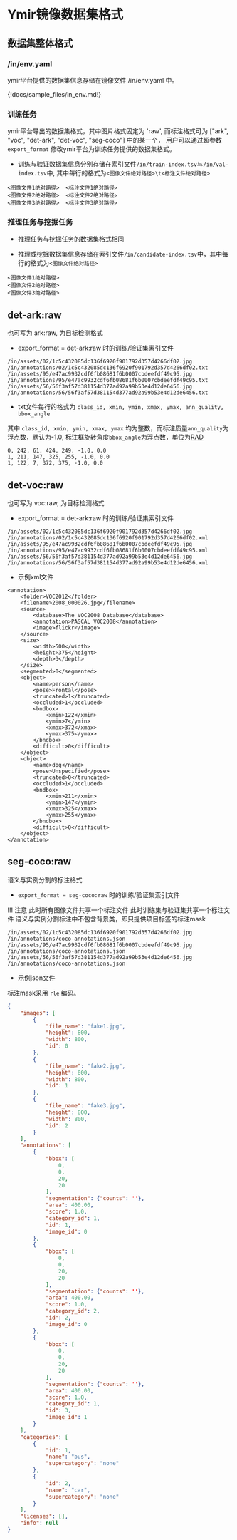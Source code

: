 # Ymir镜像数据集格式

## 数据集整体格式

### /in/env.yaml

ymir平台提供的数据集信息存储在镜像文件 /in/env.yaml 中。

{!docs/sample_files/in_env.md!}

### 训练任务

ymir平台导出的数据集格式，其中图片格式固定为 'raw', 而标注格式可为 ["ark", "voc", "det-ark", "det-voc", "seg-coco"] 中的某一个， 用户可以通过超参数 `export_format` 修改ymir平台为训练任务提供的数据集格式。


- 训练与验证数据集信息分别存储在索引文件`/in/train-index.tsv`与`/in/val-index.tsv`中, 其中每行的格式为`<图像文件绝对路径>\t<标注文件绝对路径>`

```
<图像文件1绝对路径>  <标注文件1绝对路径>
<图像文件2绝对路径>  <标注文件2绝对路径>
<图像文件3绝对路径>  <标注文件3绝对路径>
```

### 推理任务与挖掘任务

- 推理任务与挖掘任务的数据集格式相同

- 推理或挖掘数据集信息存储在索引文件`/in/candidate-index.tsv`中，其中每行的格式为`<图像文件绝对路径>`

```
<图像文件1绝对路径>
<图像文件2绝对路径>
<图像文件3绝对路径>
```

## det-ark:raw

也可写为 ark:raw, 为目标检测格式

- export_format = det-ark:raw 时的训练/验证集索引文件

```
/in/assets/02/1c5c432085dc136f6920f901792d357d4266df02.jpg      /in/annotations/02/1c5c432085dc136f6920f901792d357d4266df02.txt
/in/assets/95/e47ac9932cdf6fb08681f6b0007cbdeefdf49c95.jpg      /in/annotations/95/e47ac9932cdf6fb08681f6b0007cbdeefdf49c95.txt
/in/assets/56/56f3af57d381154d377ad92a99b53e4d12de6456.jpg      /in/annotations/56/56f3af57d381154d377ad92a99b53e4d12de6456.txt
```

- txt文件每行的格式为 `class_id, xmin, ymin, xmax, ymax, ann_quality, bbox_angle`

其中 `class_id, xmin, ymin, xmax, ymax` 均为整数，而标注质量`ann_quality`为浮点数，默认为-1.0, 标注框旋转角度`bbox_angle`为浮点数，单位为[RAD](https://baike.baidu.com/item/RAD/2262445)
```
0, 242, 61, 424, 249, -1.0, 0.0
1, 211, 147, 325, 255, -1.0, 0.0
1, 122, 7, 372, 375, -1.0, 0.0
```


## det-voc:raw

也可写为 voc:raw, 为目标检测格式

- export_format = det-ark:raw 时的训练/验证集索引文件

```
/in/assets/02/1c5c432085dc136f6920f901792d357d4266df02.jpg      /in/annotations/02/1c5c432085dc136f6920f901792d357d4266df02.xml
/in/assets/95/e47ac9932cdf6fb08681f6b0007cbdeefdf49c95.jpg      /in/annotations/95/e47ac9932cdf6fb08681f6b0007cbdeefdf49c95.xml
/in/assets/56/56f3af57d381154d377ad92a99b53e4d12de6456.jpg      /in/annotations/56/56f3af57d381154d377ad92a99b53e4d12de6456.xml
```

- 示例xml文件
```
<annotation>
	<folder>VOC2012</folder>
	<filename>2008_000026.jpg</filename>
	<source>
		<database>The VOC2008 Database</database>
		<annotation>PASCAL VOC2008</annotation>
		<image>flickr</image>
	</source>
	<size>
		<width>500</width>
		<height>375</height>
		<depth>3</depth>
	</size>
	<segmented>0</segmented>
	<object>
		<name>person</name>
		<pose>Frontal</pose>
		<truncated>1</truncated>
		<occluded>1</occluded>
		<bndbox>
			<xmin>122</xmin>
			<ymin>7</ymin>
			<xmax>372</xmax>
			<ymax>375</ymax>
		</bndbox>
		<difficult>0</difficult>
	</object>
	<object>
		<name>dog</name>
		<pose>Unspecified</pose>
		<truncated>0</truncated>
		<occluded>1</occluded>
		<bndbox>
			<xmin>211</xmin>
			<ymin>147</ymin>
			<xmax>325</xmax>
			<ymax>255</ymax>
		</bndbox>
		<difficult>0</difficult>
	</object>
</annotation>
```

## seg-coco:raw

语义与实例分割的标注格式

- `export_format = seg-coco:raw` 时的训练/验证集索引文件

!!! 注意
    此时所有图像文件共享一个标注文件
    此时训练集与验证集共享一个标注文件
    语义与实例分割标注中不包含背景类，即只提供项目标签的标注mask

```
/in/assets/02/1c5c432085dc136f6920f901792d357d4266df02.jpg      /in/annotations/coco-annotations.json
/in/assets/95/e47ac9932cdf6fb08681f6b0007cbdeefdf49c95.jpg      /in/annotations/coco-annotations.json
/in/assets/56/56f3af57d381154d377ad92a99b53e4d12de6456.jpg      /in/annotations/coco-annotations.json
```

- 示例json文件

标注mask采用 `rle` 编码。

```json
{
    "images": [
        {
            "file_name": "fake1.jpg",
            "height": 800,
            "width": 800,
            "id": 0
        },
        {
            "file_name": "fake2.jpg",
            "height": 800,
            "width": 800,
            "id": 1
        },
        {
            "file_name": "fake3.jpg",
            "height": 800,
            "width": 800,
            "id": 2
        }
    ],
    "annotations": [
        {
            "bbox": [
                0,
                0,
                20,
                20
            ],
            "segmentation": {"counts": ''},
            "area": 400.00,
            "score": 1.0,
            "category_id": 1,
            "id": 1,
            "image_id": 0
        },
        {
            "bbox": [
                0,
                0,
                20,
                20
            ],
            "segmentation": {"counts": ''},
            "area": 400.00,
            "score": 1.0,
            "category_id": 2,
            "id": 2,
            "image_id": 0
        },
        {
            "bbox": [
                0,
                0,
                20,
                20
            ],
            "segmentation": {"counts": ''},
            "area": 400.00,
            "score": 1.0,
            "category_id": 1,
            "id": 3,
            "image_id": 1
        }
    ],
    "categories": [
        {
            "id": 1,
            "name": "bus",
            "supercategory": "none"
        },
        {
            "id": 2,
            "name": "car",
            "supercategory": "none"
        }
    ],
    "licenses": [],
    "info": null
}
```
